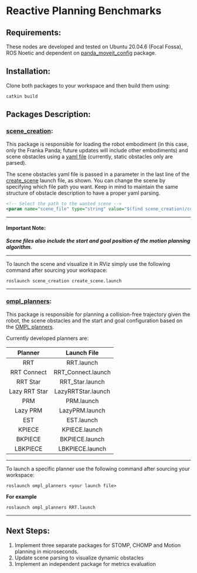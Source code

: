 # Reactive Planning Benchmarks

## Requirements:
These nodes are developed and tested on Ubuntu 20.04.6 (Focal Fossa), ROS Noetic and dependent on [panda_moveit_config](https://github.com/moveit/panda_moveit_config) package.

## Installation:
Clone both packages to your workspace and then build them using:
```
catkin build
```


## Packages Description:

### [scene_creation](scene_creation):
This package is responsible for loading the robot embodiment (in this case, only the Franka Panda; future updates will include other embodiments) and scene obstacles using a [yaml file](scene_creation/config/example_scene.yaml) (currently, static obstacles only are parsed).

The scene obstacles yaml file is passed in a parameter in the last line of the [create_scene](scene_creation/launch/create_scene.launch) launch file, as shown. You can change the scene by specifying which file path you want. Keep in mind to maintain the same structure of obstacle description to have a proper yaml parsing.

```xml
<!-- Select the path to the wanted scene -->
<param name="scene_file" type="string" value="$(find scene_creation)/config/example_scene.yaml" />
```
----
#### Important Note:
***Scene files also include the start and goal position of the motion planning algorithm.***

----


To launch the scene and visualize it in RViz simply use the following command after sourcing your workspace:
```
roslaunch scene_creation create_scene.launch
```
----

### [ompl_planners](ompl_planners):
This package is responsible for planning a collision-free trajectory given the robot, the scene obstacles and the start and goal configuration based on the [OMPL planners](https://ompl.kavrakilab.org/planners.html).

Currently developed planners are:
<div align="center">
  
|Planner      | Launch File       |
|:-----------:|:-----------------:|
|RRT          |RRT.launch         |
|RRT Connect  |RRT_Connect.launch |
|RRT Star     |RRT_Star.launch    |
|Lazy RRT Star|LazyRRTStar.launch |
|PRM          |PRM.launch         |
|Lazy PRM     |LazyPRM.launch     |
|EST          |EST.launch         |
|KPIECE       |KPIECE.launch      |
|BKPIECE      |BKPIECE.launch     |
|LBKPIECE     |LBKPIECE.launch    |

</div>

----
To launch a specific planner use the following command after sourcing your workspace:
```
roslaunch ompl_planners <your launch file>
```
**For example**
```
roslaunch ompl_planners RRT.launch
```

----
## Next Steps:
1. Implement three separate packages for STOMP, CHOMP and Motion planning in microseconds.
2. Update scene parsing to visualize dynamic obstacles
3. Implement an independent package for metrics evaluation
